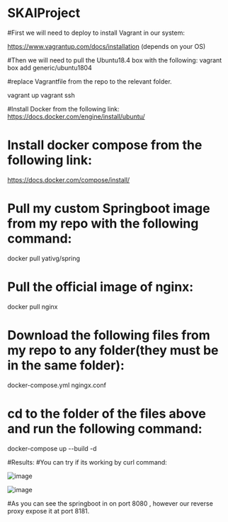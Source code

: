 # SKAIProject

#First we will need to deploy to install Vagrant in our system:

https://www.vagrantup.com/docs/installation (depends on your OS)


#Then we will need to pull the Ubuntu18.4 box with the following:
   vagrant box add generic/ubuntu1804

#replace Vagrantfile from the repo to the relevant folder.

  vagrant up
  vagrant ssh
 
 
 #Install Docker from the following link:
 https://docs.docker.com/engine/install/ubuntu/
 
# Install docker compose from the following link:
 https://docs.docker.com/compose/install/
 
# Pull my custom Springboot image from my repo with the following command:
 docker pull yativg/spring
 
# Pull the official image of nginx:
 docker pull nginx
 
# Download the following files from my repo to any folder(they must be in the same folder):
 docker-compose.yml
 ngingx.conf
 
# cd to the folder of the files above and run the following command:

  docker-compose up --build -d

#Results:
#You can try if its working by curl command:

![image](https://user-images.githubusercontent.com/45316192/136419499-d5bc67f4-0ca2-4e9b-8251-f94c09d47674.png)

![image](https://user-images.githubusercontent.com/45316192/136418908-91c5a887-94f5-40ad-81d4-5f0a7a7e2fa9.png)

#As you can see the springboot in on port 8080 , however our reverse proxy expose it at port 8181.
